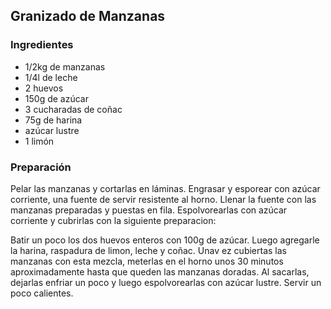 ## Granizado de Manzanas

### Ingredientes

- 1/2kg de manzanas
- 1/4l de leche
- 2 huevos
- 150g de azúcar
- 3 cucharadas de coñac
- 75g de harina
- azúcar lustre
- 1 limón

### Preparación

Pelar las manzanas y cortarlas en láminas.
Engrasar y esporear con azúcar corriente,
una fuente de servir resistente al horno.
Llenar la fuente con las manzanas preparadas y puestas en fila.
Espolvorearlas  con azúcar corriente y cubrirlas con la siguiente preparacion:

Batir un poco los dos huevos enteros con 100g de azúcar.
Luego  agregarle la harina, raspadura de limon, leche y coñac.
Unav ez cubiertas las manzanas con esta mezcla,
meterlas en el horno unos 30 minutos aproximadamente hasta que queden las manzanas doradas.
Al sacarlas, dejarlas enfriar un poco y luego espolvorearlas con azúcar lustre.
Servir un poco calientes.


